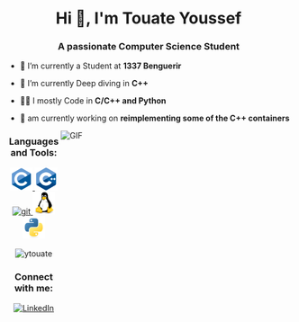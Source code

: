<h1 align="center">Hi 👋, I'm Touate Youssef</h1>
<h3 align="center">A passionate Computer Science Student</h3>

- 🔭 I’m currently a Student at **1337 Benguerir**

- 🌱 I’m currently Deep diving in **C++**

- 👨‍💻 I mostly Code in **C/C++ and Python**

- 👾 am currently working on **reimplementing some of the C++ containers**
<img align="right" alt="GIF" src="https://github.com/m0san/m0san/blob/master/coding.gif?raw=true" width="408" height="318" />
<h3 align="center">Languages and Tools:</h3>
<p align="center"> <a href="https://www.cprogramming.com/" target="_blank" rel="noreferrer"> <img src="https://raw.githubusercontent.com/devicons/devicon/master/icons/c/c-original.svg" alt="c" width="40" height="40"/> </a> <a href="https://www.w3schools.com/cpp/" target="_blank" rel="noreferrer"> <img src="https://raw.githubusercontent.com/devicons/devicon/master/icons/cplusplus/cplusplus-original.svg" alt="cplusplus" width="40" height="40"/> </a> <a href="https://git-scm.com/" target="_blank" rel="noreferrer"> <img src="https://www.vectorlogo.zone/logos/git-scm/git-scm-icon.svg" alt="git" width="40" height="40"/> </a> <a href="https://www.linux.org/" target="_blank" rel="noreferrer"> <img src="https://raw.githubusercontent.com/devicons/devicon/master/icons/linux/linux-original.svg" alt="linux" width="40" height="40"/> </a> <a href="https://www.python.org" target="_blank" rel="noreferrer"> <img src="https://raw.githubusercontent.com/devicons/devicon/master/icons/python/python-original.svg" alt="python" width="40" height="40"/> </a> </p>

<p align="center"><img align="center" src="https://github-readme-stats.vercel.app/api/top-langs?username=ytouate&show_icons=true&locale=en&layout=compact" alt="ytouate" /></p>


<h3 align="center">Connect with me:</h3>
<p align="center">
<a href="https://www.linkedin.com/in/touate-youssef-9a304a224/" target="_blank"><img src="https://img.shields.io/badge/LinkedIn-%230077B5.svg?&style=flat-square&logo=linkedin&logoColor=white" alt="LinkedIn"></a>
 </p>
